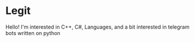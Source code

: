 # Legit
Hello! I'm interested in C++, C#, Languages, and a bit interested in telegram bots written on python
